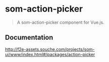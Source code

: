 # som-action-picker
> A som-action-picker component for Vue.js.

## Documentation
http://f2e-assets.souche.com/projects/som-ui/www/index.html#/packages/action-picker
